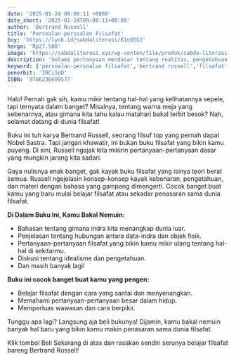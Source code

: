 ```yaml
---
date: '2025-01-24 09:00:11 +0800'
date_short: '2025-01-24T09:00:11+08:00'
author: 'Bertrand Russell'
title: 'Persoalan-persoalan Filsafat'
buy: 'https://lynk.id/sabdaliterasi/K1o85G2'
harga: 'Rp27.500'
image: 'https://sabdaliterasi.xyz/wp-conten/file/produk/sabda-literasi-persoalan-persoalan-filsafat.jpg'
description: 'Selami pertanyaan mendasar tentang realitas, pengetahuan, dan keberadaan dalam buku Persoalan-persoalan Filsafat karya Bertrand Russell. Temukan jawaban atas pertanyaan-pertanyaan besar dalam hidup dengan bahasa yang mudah dipahami.'
keyword: ['persoalan-persoalan filsafat','bertrand russell','filsafat','realitas','pengetahuan','kebenaran','idealisme','induksi','metafisikasumber dan konten terkait']
penerbit: 'IRCiSoD'
ISBN: '9786236699577'
---
```

<p>Halo! Pernah gak sih, kamu mikir tentang hal-hal yang kelihatannya sepele, tapi ternyata dalam banget? Misalnya, tentang warna meja yang sebenarnya, atau gimana kita tahu kalau matahari bakal terbit besok? Nah, selamat datang di dunia filsafat!</p><p>Buku ini tuh karya Bertrand Russell, seorang filsuf top yang pernah dapat Nobel Sastra. Tapi jangan khawatir, ini bukan buku filsafat yang bikin kamu puyeng. Di sini, Russell ngajak kita mikirin pertanyaan-pertanyaan dasar yang mungkin jarang kita sadari.</p><p>Gaya nulisnya enak banget, gak kayak buku filsafat yang isinya teori berat semua. Russell ngejelasin konsep-konsep kayak kebenaran, pengetahuan, dan materi dengan bahasa yang gampang dimengerti. Cocok banget buat kamu yang baru mulai belajar filsafat atau sekadar penasaran sama dunia filsafat.</p><p><strong>Di Dalam Buku Ini, Kamu Bakal Nemuin:</strong></p><ul><li>Bahasan tentang gimana indra kita menangkap dunia luar.</li><li>Penjelasan tentang hubungan antara data-indra dan objek fisik.</li><li>Pertanyaan-pertanyaan filsafat yang bikin kamu mikir ulang tentang hal-hal di sekitarmu.</li><li>Diskusi tentang idealisme dan pengetahuan.</li><li>Dan masih banyak lagi!</li></ul><p><strong>Buku ini cocok banget buat kamu yang pengen:</strong></p><ul><li>Belajar filsafat dengan cara yang santai dan menyenangkan.</li><li>Memahami pertanyaan-pertanyaan besar dalam hidup.</li><li>Memperluas wawasan dan cara berpikir.</li></ul><p>Tunggu apa lagi? Langsung aja beli bukunya! Dijamin, kamu bakal nemuin banyak hal baru yang bikin kamu makin penasaran sama dunia filsafat.</p><p>Klik tombol Beli Sekarang di atas dan rasakan sendiri serunya belajar filsafat bareng Bertrand Russell!</p>